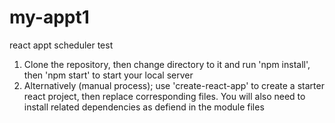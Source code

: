# my-appt1
react appt scheduler test
1. Clone the repository, then change directory to it and run 'npm install', then 'npm start' to start your local server
2. Alternatively (manual process); use 'create-react-app' to create a starter react project, then replace corresponding files. You will also need to install related dependencies as defiend in the module files
